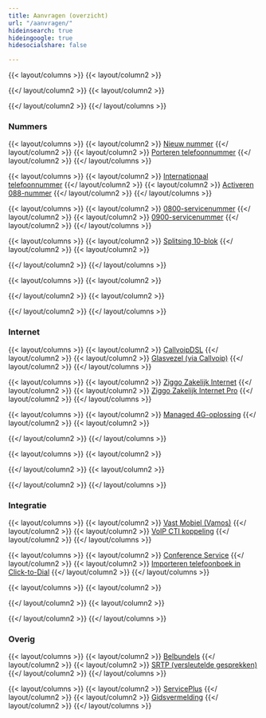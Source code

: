 ```yaml
---
title: Aanvragen (overzicht)
url: "/aanvragen/"
hideinsearch: true
hideingoogle: true
hidesocialshare: false

---
```

{{< layout/columns >}}
{{< layout/column2 >}}

{{</ layout/column2 >}}
{{< layout/column2 >}}

{{</ layout/column2 >}}
{{</ layout/columns >}}

### Nummers

{{< layout/columns >}}
{{< layout/column2 >}}
[Nieuw nummer](/aanvragen/nummer/)
{{</ layout/column2 >}}
{{< layout/column2 >}}
[Porteren telefoonnummer](/aanvragen/portering/)
{{</ layout/column2 >}}
{{</ layout/columns >}}

{{< layout/columns >}}
{{< layout/column2 >}}
[Internationaal telefoonnummer](/aanvragen/internationaal-nummer/)
{{</ layout/column2 >}}
{{< layout/column2 >}}
[Activeren 088-nummer](/aanvragen/088-blok-activatie/)
{{</ layout/column2 >}}
{{</ layout/columns >}}

{{< layout/columns >}}
{{< layout/column2 >}}
[0800-servicenummer](/aanvragen/0800-activatie/)
{{</ layout/column2 >}}
{{< layout/column2 >}}
[0900-servicenummer](/aanvragen/0900-activatie/)
{{</ layout/column2 >}}
{{</ layout/columns >}}

{{< layout/columns >}}
{{< layout/column2 >}}
[Splitsing 10-blok](/aanvragen/splitsing-10-blok/)
{{</ layout/column2 >}}
{{< layout/column2 >}}

{{</ layout/column2 >}}
{{</ layout/columns >}}

{{< layout/columns >}}
{{< layout/column2 >}}

{{</ layout/column2 >}}
{{< layout/column2 >}}

{{</ layout/column2 >}}
{{</ layout/columns >}}

### Internet

{{< layout/columns >}}
{{< layout/column2 >}}
[CallvoipDSL](https://files.callvoip.nl/downloads/callvoip-adsl-vdsl_aanvraagformulier.pdf "Callvoip Business DSL")
{{</ layout/column2 >}}
{{< layout/column2 >}}
[Glasvezel (via Callvoip)](https://files.callvoip.nl/downloads/callvoip-ftth-glasvezel_aanvraagformulier.pdf)
{{</ layout/column2 >}}
{{</ layout/columns >}}

{{< layout/columns >}}
{{< layout/column2 >}}
[Ziggo Zakelijk Internet](https://www.callvoip.nl/download/callvoip/callvoip_aanvraagformulier_ziggo-connect-zzp.pdf)
{{</ layout/column2 >}}
{{< layout/column2 >}}
[Ziggo Zakelijk Internet Pro](https://www.callvoip.nl/download/callvoip/callvoip_aanvraagformulier_ziggo-connect-mkb.pdf)
{{</ layout/column2 >}}
{{</ layout/columns >}}

{{< layout/columns >}}
{{< layout/column2 >}}
[Managed 4G-oplossing](/aanvragen/managed-4g/)
{{</ layout/column2 >}}
{{< layout/column2 >}}

{{</ layout/column2 >}}
{{</ layout/columns >}}

{{< layout/columns >}}
{{< layout/column2 >}}

{{</ layout/column2 >}}
{{< layout/column2 >}}

{{</ layout/column2 >}}
{{</ layout/columns >}}

### Integratie

{{< layout/columns >}}
{{< layout/column2 >}}
[Vast Mobiel (Vamos)](/aanvragen/vamos/)
{{</ layout/column2 >}}
{{< layout/column2 >}}
[VoIP CTI koppeling](/aanvragen/voip-cti/)
{{</ layout/column2 >}}
{{</ layout/columns >}}

{{< layout/columns >}}
{{< layout/column2 >}}
[Conference Service](/aanvragen/conference/)
{{</ layout/column2 >}}
{{< layout/column2 >}}
[Importeren telefoonboek in Click-to-Dial](/aanvragen/importeren-telefoonboek-c2d/)
{{</ layout/column2 >}}
{{</ layout/columns >}}

{{< layout/columns >}}
{{< layout/column2 >}}

{{</ layout/column2 >}}
{{< layout/column2 >}}

{{</ layout/column2 >}}
{{</ layout/columns >}}

### Overig

{{< layout/columns >}}
{{< layout/column2 >}}
[Belbundels](/aanvragen/belbundel/)
{{</ layout/column2 >}}
{{< layout/column2 >}}
[SRTP (versleutelde gesprekken)](/aanvragen/srtp/)
{{</ layout/column2 >}}
{{</ layout/columns >}}

{{< layout/columns >}}
{{< layout/column2 >}}
[ServicePlus](/aanvragen/serviceplus/)
{{</ layout/column2 >}}
{{< layout/column2 >}}
[Gidsvermelding](/aanvragen/gidsvermelding/)
{{</ layout/column2 >}}
{{</ layout/columns >}}